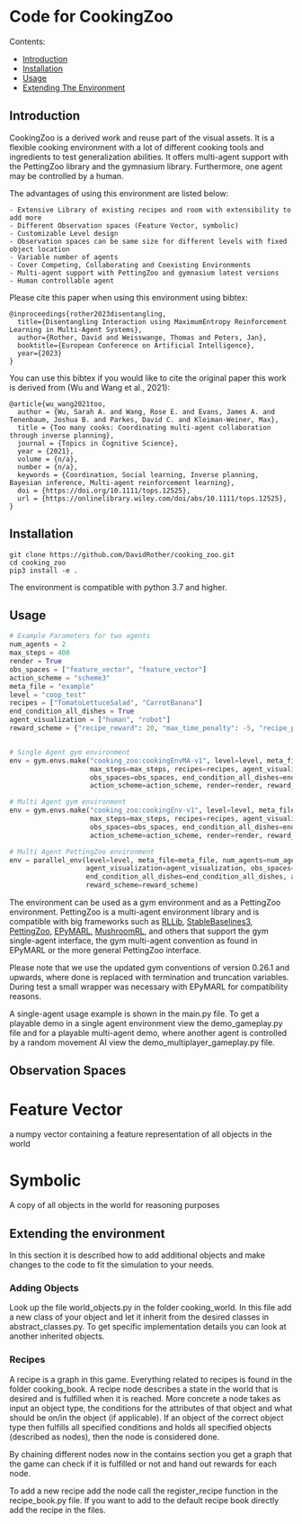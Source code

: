 # Code for CookingZoo

Contents:
- [Introduction](#introduction)
- [Installation](#installation)
- [Usage](#usage)
- [Extending The Environment](#extending-the-environment)

## Introduction

CookingZoo is a derived work and reuse part of the visual assets.
It is a flexible cooking environment with a lot of different cooking tools and ingredients to test
generalization abilities. It offers multi-agent support with the PettingZoo library and the gymnasium library. 
Furthermore, one agent may be controlled by a human.

The advantages of using this environment are listed below:

```
- Extensive Library of existing recipes and room with extensibility to add more
- Different Observation spaces (Feature Vector, symbolic)
- Customizable Level design
- Observation spaces can be same size for different levels with fixed object location
- Variable number of agents
- Cover Competing, Collaborating and Coexisting Environments
- Multi-agent support with PettingZoo and gymnasium latest versions
- Human controllable agent
```

Please cite this paper when using this environment using bibtex:

```
@inproceedings{rother2023disentangling,
  title={Disentangling Interaction using MaximumEntropy Reinforcement Learning in Multi-Agent Systems},
  author={Rother, David and Weisswange, Thomas and Peters, Jan},
  booktitle={European Conference on Artificial Intelligence},
  year={2023}
}
```

You can use this bibtex if you would like to cite the original paper this work is derived from (Wu and Wang et al., 2021):
```
@article{wu_wang2021too,
  author = {Wu, Sarah A. and Wang, Rose E. and Evans, James A. and Tenenbaum, Joshua B. and Parkes, David C. and Kleiman-Weiner, Max},
  title = {Too many cooks: Coordinating multi-agent collaboration through inverse planning},
  journal = {Topics in Cognitive Science},
  year = {2021},
  volume = {n/a},
  number = {n/a},
  keywords = {Coordination, Social learning, Inverse planning, Bayesian inference, Multi-agent reinforcement learning},
  doi = {https://doi.org/10.1111/tops.12525},
  url = {https://onlinelibrary.wiley.com/doi/abs/10.1111/tops.12525},
}
```

## Installation

```
git clone https://github.com/DavidRother/cooking_zoo.git
cd cooking_zoo
pip3 install -e .
```

The environment is compatible with python 3.7 and higher.

## Usage 

```python
# Example Parameters for two agents
num_agents = 2
max_steps = 400
render = True
obs_spaces = ["feature_vector", "feature_vector"]
action_scheme = "scheme3"
meta_file = "example"
level = "coop_test"
recipes = ["TomatoLettuceSalad", "CarrotBanana"]
end_condition_all_dishes = True
agent_visualization = ["human", "robot"]
reward_scheme = {"recipe_reward": 20, "max_time_penalty": -5, "recipe_penalty": -40, "recipe_node_reward": 0}


# Single Agent gym environment
env = gym.envs.make("cooking_zoo:cookingEnvMA-v1", level=level, meta_file=meta_file, num_agents=num_agents,
                    max_steps=max_steps, recipes=recipes, agent_visualization=agent_visualization,
                    obs_spaces=obs_spaces, end_condition_all_dishes=end_condition_all_dishes,
                    action_scheme=action_scheme, render=render, reward_scheme=reward_scheme)

# Multi Agent gym environment
env = gym.envs.make("cooking_zoo:cookingEnv-v1", level=level, meta_file=meta_file,
                    max_steps=max_steps, recipes=recipes, agent_visualization=agent_visualization,
                    obs_spaces=obs_spaces, end_condition_all_dishes=end_condition_all_dishes,
                    action_scheme=action_scheme, render=render, reward_scheme=reward_scheme)

# Multi Agent PettingZoo environment
env = parallel_env(level=level, meta_file=meta_file, num_agents=num_agents, max_steps=max_steps, recipes=recipes,
                   agent_visualization=agent_visualization, obs_spaces=obs_spaces,
                   end_condition_all_dishes=end_condition_all_dishes, action_scheme=action_scheme, render=render,
                   reward_scheme=reward_scheme)
```

The environment can be used as a gym environment and as a PettingZoo environment. PettingZoo is 
a multi-agent environment library and is compatible with big frameworks such as 
[RLLib](https://docs.ray.io/en/latest/rllib/index.html), [StableBaselines3](https://stable-baselines3.readthedocs.io/en/master/),
[PettingZoo](https://www.pettingzoo.ml/), [EPyMARL](https://github.com/uoe-agents/epymarl), 
[MushroomRL](https://github.com/MushroomRL/mushroom-rl), and others that support the gym single-agent interface, 
the gym multi-agent convention as found in EPyMARL or the more general PettingZoo interface.

Please note that we use the updated gym conventions of version 0.26.1 and upwards, where done is replaced with 
termination and truncation variables. During test a small wrapper was necessary with EPyMARL for 
compatibility reasons.

A single-agent usage example is shown in the main.py file.
To get a playable demo in a single agent environment view the demo_gameplay.py file
and for a playable multi-agent demo, where another agent is controlled by a random movement AI view 
the demo_multiplayer_gameplay.py file.

## Observation Spaces

# Feature Vector
a numpy vector containing a feature representation of all objects in the world

# Symbolic
A copy of all objects in the world for reasoning purposes

## Extending the environment

In this section it is described how to add additional objects and make changes 
to the code to fit the simulation to your needs.

### Adding Objects

Look up the file world_objects.py in the folder cooking_world.
In this file add a new class of your object and let it inherit from the desired classes in abstract_classes.py.
To get specific implementation details you can look at another inherited objects. 


### Recipes

A recipe is a graph in this game. Everything related to recipes is found in the folder cooking_book.
A recipe node describes a state in the world that is desired and is fulfilled when it is reached. 
More concrete a node takes as input an object type, the conditions for the attributes of that object and
what should be on/in the object (if applicable). If an object of the correct object type then fulfills all 
specified conditions and holds all specified objects (described as nodes), then the node is considered done.

By chaining different nodes now in the contains section you get a graph that the game can check if it is fulfilled 
or not and hand out rewards for each node.

To add a new recipe add the node call the register_recipe function in the recipe_book.py file.
If you want to add to the default recipe book directly add the recipe in the files.



